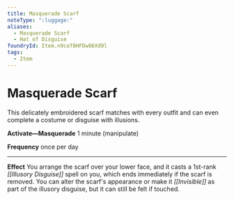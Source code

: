 ```yaml
---
title: Masquerade Scarf
noteType: ":luggage:"
aliases:
  - Masquerade Scarf
  - Hat of Disguise
foundryId: Item.n9coT8HFDw86Xd9l
tags:
  - Item
---
```


# Masquerade Scarf

This delicately embroidered scarf matches with every outfit and can even complete a costume or disguise with illusions.

**Activate—Masquerade** 1 minute (manipulate)

**Frequency** once per day

* * *

**Effect** You arrange the scarf over your lower face, and it casts a 1st-rank _[[Illusory Disguise]]_ spell on you, which ends immediately if the scarf is removed. You can alter the scarf's appearance or make it _[[Invisible]]_ as part of the illusory disguise, but it can still be felt if touched.
